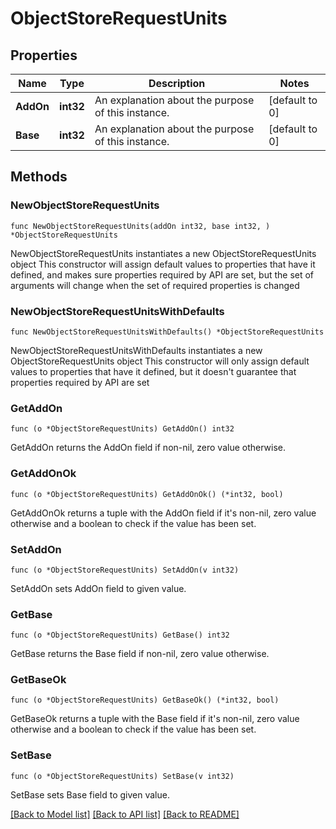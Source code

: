 # ObjectStoreRequestUnits

## Properties

Name | Type | Description | Notes
------------ | ------------- | ------------- | -------------
**AddOn** | **int32** | An explanation about the purpose of this instance. | [default to 0]
**Base** | **int32** | An explanation about the purpose of this instance. | [default to 0]

## Methods

### NewObjectStoreRequestUnits

`func NewObjectStoreRequestUnits(addOn int32, base int32, ) *ObjectStoreRequestUnits`

NewObjectStoreRequestUnits instantiates a new ObjectStoreRequestUnits object
This constructor will assign default values to properties that have it defined,
and makes sure properties required by API are set, but the set of arguments
will change when the set of required properties is changed

### NewObjectStoreRequestUnitsWithDefaults

`func NewObjectStoreRequestUnitsWithDefaults() *ObjectStoreRequestUnits`

NewObjectStoreRequestUnitsWithDefaults instantiates a new ObjectStoreRequestUnits object
This constructor will only assign default values to properties that have it defined,
but it doesn't guarantee that properties required by API are set

### GetAddOn

`func (o *ObjectStoreRequestUnits) GetAddOn() int32`

GetAddOn returns the AddOn field if non-nil, zero value otherwise.

### GetAddOnOk

`func (o *ObjectStoreRequestUnits) GetAddOnOk() (*int32, bool)`

GetAddOnOk returns a tuple with the AddOn field if it's non-nil, zero value otherwise
and a boolean to check if the value has been set.

### SetAddOn

`func (o *ObjectStoreRequestUnits) SetAddOn(v int32)`

SetAddOn sets AddOn field to given value.


### GetBase

`func (o *ObjectStoreRequestUnits) GetBase() int32`

GetBase returns the Base field if non-nil, zero value otherwise.

### GetBaseOk

`func (o *ObjectStoreRequestUnits) GetBaseOk() (*int32, bool)`

GetBaseOk returns a tuple with the Base field if it's non-nil, zero value otherwise
and a boolean to check if the value has been set.

### SetBase

`func (o *ObjectStoreRequestUnits) SetBase(v int32)`

SetBase sets Base field to given value.



[[Back to Model list]](../README.md#documentation-for-models) [[Back to API list]](../README.md#documentation-for-api-endpoints) [[Back to README]](../README.md)


